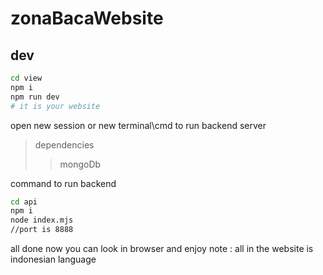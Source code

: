 # zonaBacaWebsite

## dev

```bash
cd view
npm i
npm run dev
# it is your website
```
open new session or new terminal\cmd to run backend server 
> dependencies
>> mongoDb


command to run backend

```bash
cd api
npm i
node index.mjs
//port is 8888
```

all done now you can look in browser and enjoy
note : all in the website is indonesian language

